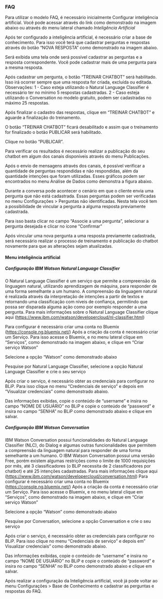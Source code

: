 ### FAQ

Para utilizar o modelo FAQ, é necessário inicialmente Configurar inteligência artificial. Você pode acessar através do link como demonstrado na imagem abaixo ou através do menu lateral chamado *Inteligência Artificial*

Após ter configurado a inteligência artificial, é necessário criar a base de conhecimento. Para isso você terá que cadastrar perguntas e respostas através do botão “NOVA RESPOSTA” como demonstrado na imagem abaixo.

Será exibida uma tela onde será possível cadastrar as perguntas e a resposta correspondente. Você pode cadastrar mais de uma pergunta para a mesma resposta.

Após cadastrar um pergunta, o botão “TREINAR CHATBOT” será habilitado. Isso irá ocorrer sempre que uma resposta for criada, excluída ou editada.
Observações: 
1 - Caso esteja utilizando o Natural Language Classifier é necessário ter no mínimo 5 respostas cadastradas.
2 - Caso esteja utilizando o Conversation no modelo gratuito, podem ser cadastradas no máximo 25 respostas.
 
Após finalizar o cadastro das respostas, clique em “TREINAR CHATBOT” e aguarde a finalização do treinamento.  

O botão “TREINAR CHATBOT” ficará desabilitado e assim que o treinamento for finalizado o botão PUBLICAR será habilitado. 
 
Clique no botão “PUBLICAR”.

Para verificar os resultados é necessário realizar a publicação do seu chatbot em algum dos canais disponíveis através do menu Publicações.

Após o envio de mensagens através dos canais, é possível verificar a quantidade de perguntas respondidas e não respondidas, além da quantidade intenções que foram utilizadas. Esses gráficos podem ser encontrados no menu Análise de Dados como demonstra a figura abaixo.  

Durante a conversa pode acontecer o cenário em que o cliente envia uma pergunta que não está cadastrada. Essas perguntas podem ser verificadas no menu Configurações > Perguntas não identificadas. Nesta tela você tem a possibilidade de vincular a pergunta a alguma resposta previamente cadastrada.  

Para isso basta clicar no campo “Associe a uma pergunta”, selecionar a pergunta desejada e clicar no ícone “Confirmar”
 
Após vincular uma nova pergunta a uma resposta previamente cadastrada, será necessário realizar o processo de treinamento e publicação do chatbot novamente para que as alterações sejam atualizadas. 


#### Menu inteligência artificial

##### Configuração IBM Watson Natural Language Classifier

O Natural Language Classifier é um serviço que permite a compreensão da linguagem natural, utilizando aprendizagem de máquina, para responder de uma forma semelhante a um humano. A compreensão da linguagem natural é realizada através da interpretação de intenções a partir de textos e retornando uma classificação com níveis de confiança, permitindo que possa ser disparada alguma ação como por exemplo responder a uma pergunta. Para mais informações sobre o Natural Language Classifier clique aqui (https://www.ibm.com/watson/developercloud/nl-classifier.html)

Para configurar é necessário criar uma conta no Bluemix (https://console.ng.bluemix.net/)
Após a criação da conta é necessário criar um Serviço. Para isso acesse o Bluemix, e no menu lateral clique em “Serviços”, como demonstrado na imagem abaixo, e clique em “Criar serviço Watson”

Selecione a opção “Watson” como demonstrado abaixo

Pesquise por Natural Language Classifier, selecione a opção Natural Language Classifier e crie o seu serviço

Após criar o serviço, é necessário obter as credenciais para configurar no BLiP. Para isso clique no menu “Credenciais de serviço” e depois em “Visualizar credenciais” como demonstrado abaixo. 

Das informações exibidas, copie o conteúdo de “username” e insira no campo “NOME DE USUÁRIO” no BLiP e copie o conteúdo de “password” e insira no campo “SENHA” no BLiP como demonstrado abaixo e clique em salvar.

##### Configuração IBM Watson Conversation

IBM Watson Conversation possui funcionalidades do Natural Language Classifier (NLC), do Dialog e algumas outras funcionalidades que permitem a compreensão da linguagem natural para responder de uma forma semelhante a um humano. O IBM Watson Conversation possui uma versão Free, porém existem algumas restrições como o limite de 1000 requisições por mês, até 3 classificadores (o BLiP necessita de 2 classificadores por chatbot) e até 25 intenções cadastradas. Para mais informações clique aqui (https://www.ibm.com/watson/developercloud/conversation.html)
Para configurar é necessário criar uma conta no Bluemix (https://console.ng.bluemix.net/)
Após a criação da conta é necessário criar um Serviço. Para isso acesse o Bluemix, e no menu lateral clique em “Serviços”, como demonstrado na imagem abaixo, e clique em “Criar serviço Watson”
 
Selecione a opção “Watson” como demonstrado abaixo

Pesquise por Conversation, selecione a opção Conversation e crie o seu serviço

Após criar o serviço, é necessário obter as credenciais para configurar no BLiP. Para isso clique no menu “Credenciais de serviço” e depois em” Visualizar credenciais” como demonstrado abaixo.

Das informações exibidas, copie o conteúdo de “username” e insira no campo “NOME DE USUÁRIO” no BLiP e copie o conteúdo de “password” e insira no campo “SENHA” no BLiP como demonstrado abaixo e clique em salvar.

Após realizar a configuração da Inteligência artificial, você já pode voltar ao menu Configurações > Base de Conhecimento e cadastrar as perguntas e respostas do FAQ.
